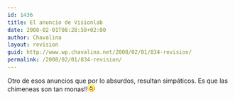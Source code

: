 ```yaml
---
id: 1436
title: El anuncio de Visionlab
date: 2008-02-01T08:28:58+02:00
author: Chavalina
layout: revision
guid: http://www.wp.chavalina.net/2008/02/01/834-revision/
permalink: /2008/02/01/834-revision/
---
```

Otro de esos anuncios que por lo absurdos, resultan simpáticos. Es que las chimeneas son tan monas!!![emo](/imagenes/emoticonos/sonrisa.gif) 

<p class="imgcentro">
</p>